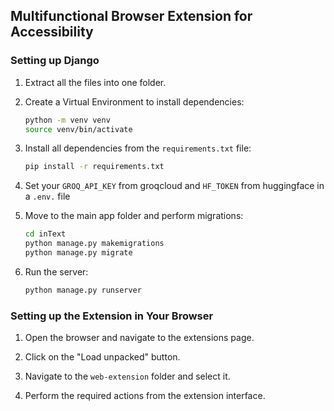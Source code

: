 ## Multifunctional Browser Extension for Accessibility

### **Setting up Django**

1. Extract all the files into one folder.

2. Create a Virtual Environment to install dependencies:
    ```bash
    python -m venv venv
    source venv/bin/activate
    ```

3. Install all dependencies from the `requirements.txt` file:
    ```bash
    pip install -r requirements.txt
    ```

4. Set your `GROQ_API_KEY` from groqcloud and `HF_TOKEN` from huggingface in a `.env.` file

5. Move to the main app folder and perform migrations:
    ```bash
    cd inText
    python manage.py makemigrations
    python manage.py migrate
    ```

6. Run the server:
    ```bash
    python manage.py runserver
    ```

### **Setting up the Extension in Your Browser**

1. Open the browser and navigate to the extensions page.

2. Click on the "Load unpacked" button.

3. Navigate to the `web-extension` folder and select it.

4. Perform the required actions from the extension interface.